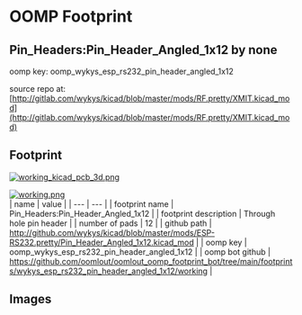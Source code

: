 # OOMP Footprint  
## Pin_Headers:Pin_Header_Angled_1x12  by none  
  
oomp key: oomp_wykys_esp_rs232_pin_header_angled_1x12  
  
source repo at: [http://gitlab.com/wykys/kicad/blob/master/mods/RF.pretty/XMIT.kicad_mod](http://gitlab.com/wykys/kicad/blob/master/mods/RF.pretty/XMIT.kicad_mod)  
## Footprint  
  
[![working_kicad_pcb_3d.png](working_kicad_pcb_3d_600.png)](working_kicad_pcb_3d.png)  
  
[![working.png](working_600.png)](working.png)  
| name | value | 
| --- | --- | 
| footprint name | Pin_Headers:Pin_Header_Angled_1x12 | 
| footprint description | Through hole pin header | 
| number of pads | 12 | 
| github path | http://github.com/wykys/kicad/blob/master/mods/ESP-RS232.pretty/Pin_Header_Angled_1x12.kicad_mod | 
| oomp key | oomp_wykys_esp_rs232_pin_header_angled_1x12 | 
| oomp bot github | https://github.com/oomlout/oomlout_oomp_footprint_bot/tree/main/footprints/wykys_esp_rs232_pin_header_angled_1x12/working | 
## Images  
